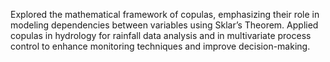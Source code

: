 Explored the mathematical framework of copulas, emphasizing their role in modeling dependencies between variables using Sklar’s Theorem. Applied copulas in hydrology for rainfall data analysis and in multivariate process control to enhance monitoring techniques and improve  decision-making.
